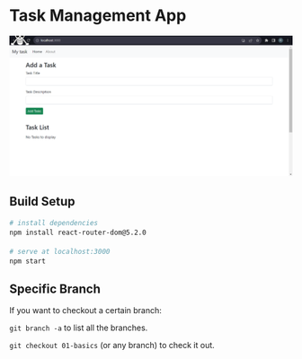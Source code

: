 # Task Management App

![Alt text](ss.png)

## Build Setup

``` bash
# install dependencies
npm install react-router-dom@5.2.0

# serve at localhost:3000
npm start
```

## Specific Branch

If you want to checkout a certain branch:

`git branch -a` to list all the branches.

`git checkout 01-basics` (or any branch) to check it out.

